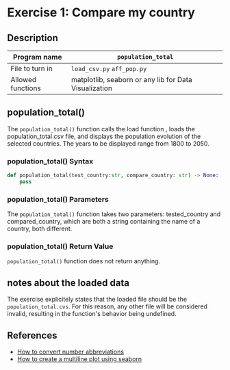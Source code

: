 # Exercise 1: Compare my country

## Description

| Program name | `population_total` |
| ------------ | --------------- |
| File to turn in | `load_csv.py` `aff_pop.py` |
| Allowed functions | matplotlib, seaborn or any lib for Data Visualization |

## population_total()

The `population_total()` function calls the load function , loads the population_total.csv file, and displays the population evolution of the selected countries.
The years to be displayed range from 1800 to 2050.

### population_total() Syntax

```python
def population_total(test_country:str, compare_country: str) -> None:
    pass
```

### population_total() Parameters

The `population_total()` function takes two parameters: tested_country and compared_country, which are both a string containing the name of a country, both different.

### population_total() Return Value

`population_total()` function does not return anything.

## notes about the loaded data

The exercise explicitely states that the loaded file should be the `population_total.cvs`.
For this reason, any other file will be considered invalid, resulting in the function's behavior being undefined.

## References

- [How to convert number abbreviations](https://stackoverflow.com/questions/63722278/how-to-convert-number-abbreviation-1-70-m-1-600-b-2-1m-into-integers-in-py)
- [How to create a multiline plot using seaborn](https://stackoverflow.com/questions/52308749/how-do-i-create-a-multiline-plot-using-seaborn)
